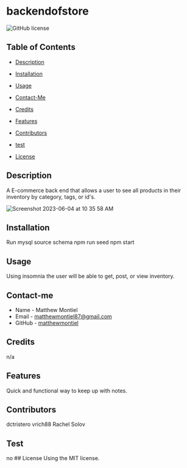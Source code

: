 # backendofstore
![GitHub license](https://img.shields.io/badge/license-MIT-yellowgreen.svg)
## Table of Contents
* [Description](#description)
* [Installation](#installation)
* [Usage](#usage)
* [Contact-Me](#contact-me)
* [Credits](#credits)
* [Features](#features)
* [Contributors](#contributors)
* [test](#test)

* [License](#license)

## Description
A E-commerce back end that allows a user to see all products in their inventory by category, tags, or id's.

![Screenshot 2023-06-04 at 10 35 58 AM](https://github.com/MatthewMontiel/backendofstore/assets/120674910/eb506789-149d-4f25-b6c7-3152c4a3cc48)


## Installation
Run mysql
source schema
npm run seed
npm start
## Usage
Using insomnia the user will be able to get, post, or view inventory. 
## Contact-me
* Name - Matthew Montiel
* Email - matthewmontiel87@gmail.com
* GitHub - [matthewmontiel](https://github.com/matthewmontiel/)
## Credits
n/a
## Features
Quick and functional way to keep up with notes. 
## Contributors
dctristero
vrich88
Rachel Solov
## Test
no
    ## License
      Using the MIT license.
